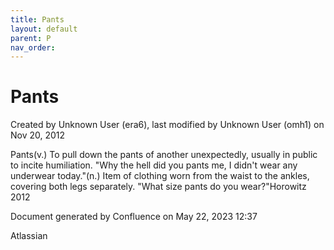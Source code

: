 ```yaml
---
title: Pants
layout: default
parent: P
nav_order:
---
```


# Pants

Created by  Unknown User (era6), last modified by  Unknown User (omh1) on Nov 20, 2012

Pants(v.) To pull down the pants of another unexpectedly, usually in public to incite humiliation. &quot;Why the hell did you pants me, I didn't wear any underwear today.&quot;(n.) Item of clothing worn from the waist to the ankles, covering both legs separately. &quot;What size pants do you wear?&quot;Horowitz 2012  

Document generated by Confluence on May 22, 2023 12:37

Atlassian
